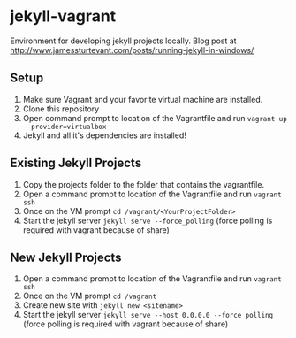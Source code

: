 jekyll-vagrant
==============

Environment for developing jekyll projects locally.  Blog post at http://www.jamessturtevant.com/posts/running-jekyll-in-windows/

## Setup
1. Make sure Vagrant and your favorite virtual machine are installed.
2. Clone this repository
3. Open command prompt to location of the Vagrantfile and run ```vagrant up --provider=virtualbox```
4. Jekyll and all it's dependencies are installed!

## Existing Jekyll Projects
1. Copy the projects folder to the folder that contains the vagrantfile.  
2. Open a command prompt to location of the Vagrantfile and run ```vagrant ssh```
3. Once on the VM prompt ```cd /vagrant/<YourProjectFolder>```
4. Start the jekyll server ```jekyll serve --force_polling``` (force polling is required with vagrant because of share)

## New Jekyll Projects
1.  Open a command prompt to location of the Vagrantfile and run ```vagrant ssh```
2.  Once on the VM prompt ```cd /vagrant```
3.  Create new site with ```jekyll new <sitename>```
4.  Start the jekyll server ```jekyll serve --host 0.0.0.0 --force_polling``` (force polling is required with vagrant because of share)
